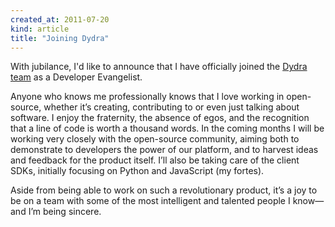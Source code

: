 ```yaml
---
created_at: 2011-07-20
kind: article
title: "Joining Dydra"
---
```


With jubilance, I'd like to announce that I have officially joined the
[Dydra team][] as a Developer Evangelist.

  [dydra team]: http://dydra.com/about

Anyone who knows me professionally knows that I love working in open-source,
whether it’s creating, contributing to or even just talking about software.  I
enjoy the fraternity, the absence of egos, and the recognition that a line of
code is worth a thousand words. In the coming months I will be working very
closely with the open-source community, aiming both to demonstrate to
developers the power of our platform, and to harvest ideas and feedback for
the product itself. I’ll also be taking care of the client SDKs, initially
focusing on Python and JavaScript (my fortes).

Aside from being able to work on such a revolutionary product, it’s a joy to be
on a team with some of the most intelligent and talented people I know—and I’m
being sincere.
